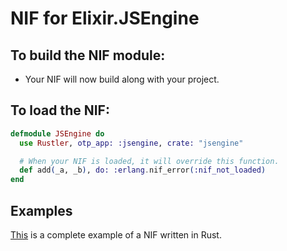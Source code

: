 # NIF for Elixir.JSEngine

## To build the NIF module:

- Your NIF will now build along with your project.

## To load the NIF:

```elixir
defmodule JSEngine do
  use Rustler, otp_app: :jsengine, crate: "jsengine"

  # When your NIF is loaded, it will override this function.
  def add(_a, _b), do: :erlang.nif_error(:nif_not_loaded)
end
```

## Examples

[This](https://github.com/rusterlium/NifIo) is a complete example of a NIF written in Rust.
